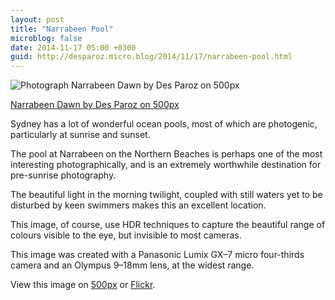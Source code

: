 ```yaml
---
layout: post
title: "Narrabeen Pool"
microblog: false
date: 2014-11-17 05:00 +0300
guid: http://desparoz.micro.blog/2014/11/17/narrabeen-pool.html
---
```

<div class="pixels-photo">

<img src="http://desparoz.me/uploads/2017/2bd7987b7f.jpg" alt="Photograph Narrabeen Dawn by Des Paroz on 500px" />

<a href="https://500px.com/photo/89895833/narrabeen-dawn-by-des-paroz">Narrabeen Dawn by Des Paroz on 500px</a></div>
<script src="https://500px.com/embed.js" type="text/javascript"></script>Sydney has a lot of wonderful ocean pools, most of which are photogenic, particularly at sunrise and sunset.

The pool at Narrabeen on the Northern Beaches is perhaps one of the most interesting photographically, and is an extremely worthwhile destination for pre-sunrise photography.

The beautiful light in the morning twilight, coupled with still waters yet to be disturbed by keen swimmers makes this an excellent location.

This image, of course, use HDR techniques to capture the beautiful range of colours visible to the eye, but invisible to most cameras.

This image was created with a Panasonic Lumix GX–7 micro four-thirds camera and an Olympus 9–18mm lens, at the widest range.

View this image on <a href="https://500px.com/photo/89895833/narrabeen-dawn-by-des-paroz">500px</a> or <a href="https://500px.com/photo/89895833/narrabeen-dawn-by-des-paroz">Flickr</a>.
